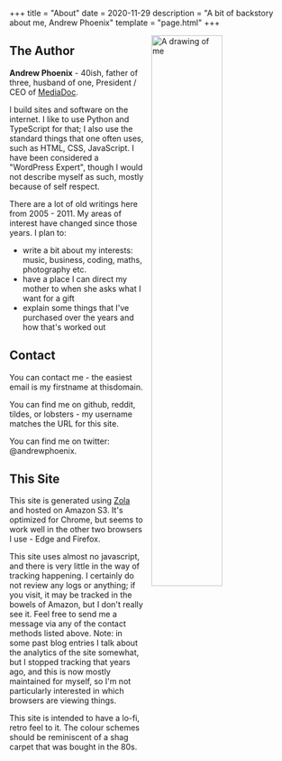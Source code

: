+++
title = "About"
date = 2020-11-29
description = "A bit of backstory about me, Andrew Phoenix"
template = "page.html"
+++

<img style="float:right;margin:0 0 1em 1em;width:50%;" src="/andrew.svg" alt="A drawing of me"/>

## The Author

**Andrew Phoenix** - 40ish, father of three, husband of one, President / CEO of [MediaDoc](https://media-doc.com).

I build sites and software on the internet. I like to use Python and TypeScript for that; I also use the standard things
that one often uses, such as HTML, CSS, JavaScript. I have been considered a "WordPress Expert", though I would not 
describe myself as such, mostly because of self respect.

There are a lot of old writings here from 2005 - 2011. My areas of interest have changed since those years. I plan to:

* write a bit about my interests: music, business, coding, maths, photography etc.
* have a place I can direct my mother to when she asks what I want for a gift
* explain some things that I've purchased over the years and how that's worked out

## Contact

You can contact me - the easiest email is my firstname at thisdomain.

You can find me on github, reddit, tildes, or lobsters - my username matches the URL for this site.

You can find me on twitter: @andrewphoenix. 

## This Site

This site is generated using [Zola](https://www.getzola.org/) and hosted on Amazon S3. It's optimized for Chrome, but
seems to work well in the other two browsers I use - Edge and Firefox.

This site uses almost no javascript, and there is very little in the way of tracking happening. I certainly do not
review any logs or anything; if you visit, it may be tracked in the bowels of Amazon, but I don't really see it. Feel
free to send me a message via any of the contact methods listed above. Note: in some past blog entries I talk about 
the analytics of the site somewhat, but I stopped tracking that years ago, and this is now mostly maintained for
myself, so I'm not particularly interested in which browsers are viewing things.

This site is intended to have a lo-fi, retro feel to it. The colour schemes should be reminiscent of a shag carpet that
was bought in the 80s.
